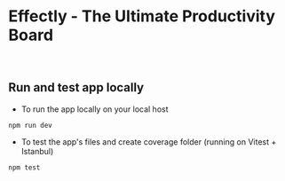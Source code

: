 # Effectly - The Ultimate Productivity Board

<br>

## Run and test app locally
- To run the app locally on your local host
```
npm run dev
```
- To test the app's files and create coverage folder (running on Vitest + Istanbul)
```
npm test
```
